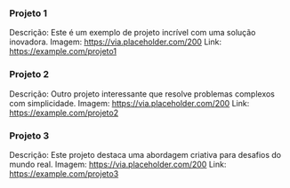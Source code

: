 ### Projeto 1
Descrição: Este é um exemplo de projeto incrível com uma solução inovadora.
Imagem: https://via.placeholder.com/200
Link: https://example.com/projeto1

### Projeto 2
Descrição: Outro projeto interessante que resolve problemas complexos com simplicidade.
Imagem: https://via.placeholder.com/200
Link: https://example.com/projeto2

### Projeto 3
Descrição: Este projeto destaca uma abordagem criativa para desafios do mundo real.
Imagem: https://via.placeholder.com/200
Link: https://example.com/projeto3

